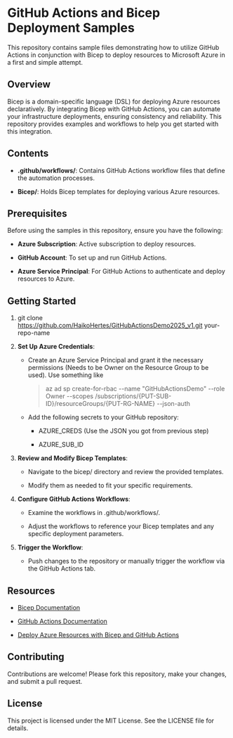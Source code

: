 GitHub Actions and Bicep Deployment Samples
===========================================

This repository contains sample files demonstrating how to utilize GitHub Actions in conjunction with Bicep to deploy resources to Microsoft Azure in a first and simple attempt.

Overview
--------

Bicep is a domain-specific language (DSL) for deploying Azure resources declaratively. By integrating Bicep with GitHub Actions, you can automate your infrastructure deployments, ensuring consistency and reliability. This repository provides examples and workflows to help you get started with this integration.

Contents
--------

*   **.github/workflows/**: Contains GitHub Actions workflow files that define the automation processes.
    
*   **Bicep/**: Holds Bicep templates for deploying various Azure resources.
    

Prerequisites
-------------

Before using the samples in this repository, ensure you have the following:

*   **Azure Subscription**: Active subscription to deploy resources.
    
*   **GitHub Account**: To set up and run GitHub Actions.
    
*   **Azure Service Principal**: For GitHub Actions to authenticate and deploy resources to Azure.
    

Getting Started
---------------

1.  git clone https://github.com/HaikoHertes/GitHubActionsDemo2025_v1.git your-repo-name
    
2.  **Set Up Azure Credentials**:
    
    *   Create an Azure Service Principal and grant it the necessary permissions (Needs to be Owner on the Resource Group to be used). Use something like
  
        > az ad sp create-for-rbac --name "GitHubActionsDemo" --role Owner --scopes /subscriptions/{PUT-SUB-ID}/resourceGroups/{PUT-RG-NAME} --json-auth
        
    *   Add the following secrets to your GitHub repository:
        
        *   AZURE\_CREDS (Use the JSON you got from previous step)
            
        *   AZURE\_SUB\_ID
            
3.  **Review and Modify Bicep Templates**:
    
    *   Navigate to the bicep/ directory and review the provided templates.
        
    *   Modify them as needed to fit your specific requirements.
        
4.  **Configure GitHub Actions Workflows**:
    
    *   Examine the workflows in .github/workflows/.
        
    *   Adjust the workflows to reference your Bicep templates and any specific deployment parameters.
        
5.  **Trigger the Workflow**:
    
    *   Push changes to the repository or manually trigger the workflow via the GitHub Actions tab.
        

Resources
---------

*   [Bicep Documentation](https://docs.microsoft.com/azure/azure-resource-manager/bicep/)
    
*   [GitHub Actions Documentation](https://docs.github.com/actions)
    
*   [Deploy Azure Resources with Bicep and GitHub Actions](https://docs.microsoft.com/azure/azure-resource-manager/bicep/deploy-github-actions)
    

Contributing
------------

Contributions are welcome! Please fork this repository, make your changes, and submit a pull request.

License
-------

This project is licensed under the MIT License. See the LICENSE file for details.
